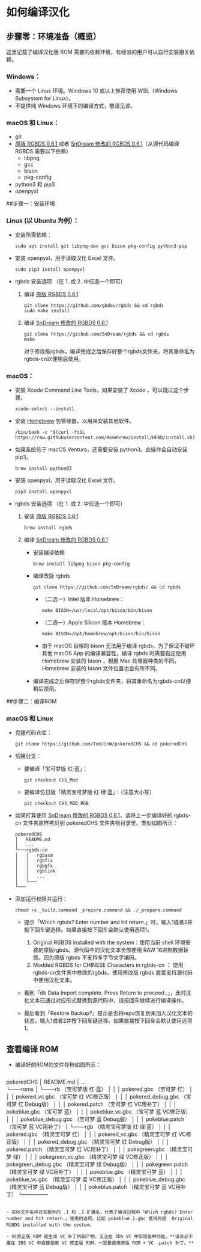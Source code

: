# 如何编译汉化

## 步骤零：环境准备（概览）

这里记载了编译汉化版 ROM 需要的依赖环境，有经验的用户可以自行安装相关依赖。

### Windows：
- 需要一个 Linux 环境。Windows 10 或以上推荐使用 WSL（Windows Subsystem for Linux）。
- 不提供纯 Windows 环境下的编译方式，敬请见谅。

### macOS 和 Linux：
- git
- [原版 RGBDS 0.6.1 ](https://rgbds.gbdev.io/install/) 或者 [SnDream 修改的 RGBDS 0.6.1](https://github.com/SnDream/rgbds/)（从源代码编译 RGBDS 需要以下依赖）
	-  libpng
	-  gcc
	-  bison
	-  pkg-config
-  python3 和 pip3
-  openpyxl

##步骤一：安装环境
### Linux (以 Ubuntu 为例）：

- 安装所需依赖：

	```
	sudo apt install git libpng-dev gcc bison pkg-config python3-pip
	```
	
- 安装 openpyxl，用于读取汉化 Excel 文件。
	
	```
	sudo pip3 install openpyxl
	```
	
- rgbds 安装选项	（在 1. 或 2. 中任选一个即可）
	1. 编译 [原版 RGBDS 0.6.1 ](https://rgbds.gbdev.io/install/)
 	
 		```
		git clone https://github.com/gbdev/rgbds && cd rgbds
		sudo make install
		```
		
	2. 编译 [SnDream 修改的 RGBDS 0.6.1](https://github.com/SnDream/rgbds/)
 		
 		```
		git clone https://github.com/SnDream/rgbds && cd rgbds
		make
		```
		对于修改版rgbds，编译完成之后保存好整个rgbds文件夹，将其重命名为rgbds-cn以便稍后使用。
		
### macOS：
- 安装 Xcode Command Line Tools，如果安装了 Xcode ，可以跳过这个步骤。
	
	```
	xcode-select --install
	```
	
- 安装 [Homebrew](https://brew.sh) 包管理器，以用来安装其他软件。
	
	```
	/bin/bash -c "$(curl -fsSL https://raw.githubusercontent.com/Homebrew/install/HEAD/install.sh)"
	```

- 如果系统低于 macOS Ventura，还需要安装 python3。此操作会自动安装 pip3。
	
	```
	brew install python@3
	```

- 安装 openpyxl，用于读取汉化 Excel 文件。
	
	```
	pip3 install openpyxl
	```
	
- rgbds 安装选项	（在 1. 或 2. 中任选一个即可）
	1. 安装 [原版 RGBDS 0.6.1 ](https://rgbds.gbdev.io/install/)
 	
 		```
		brew install rgbds
		```
		
	2. 编译 [SnDream 修改的 RGBDS 0.6.1](https://github.com/SnDream/rgbds/)
		- 安装编译依赖
 		
 			```
			brew install libpng bison pkg-config
			```
		- 编译改版 rgbds
 	
	 		```
			git clone https://github.com/SnDream/rgbds/ && cd rgbds
			```
			
			- （二选一）Intel 版本 Homebrew：
			
	 			```
				make BISON=/usr/local/opt/bison/bin/bison
				```
				
			- （二选一）Apple Silicon 版本 Homebrew：
			
	 			```
				make BISON=/opt/homebrew/opt/bison/bin/bison
				```
				
			- 由于 macOS 自带的 bison 无法用于编译 rgbds，为了保证不破坏其他 macOS App 的编译兼容性，编译 rgbds 时需要指定使用 Homebrew 安装的 bison ，根据 Mac 处理器种类的不同，Homebrew 安装的 bison 文件位置也会有所不同。

		- 编译完成之后保存好整个rgbds文件夹，将其重命名为rgbds-cn以便稍后使用。

##步骤二：编译ROM

### macOS 和 Linux

- 克隆代码仓库：

	```
	git clone https://github.com/TomJinW/pokeredCHS && cd pokeredCHS
	```
	
- 切换分支：
	- 要编译「宝可梦版 红·蓝」：

		```
		git checkout CHS_Mod
		```
		
	- 要编译仿日版「精灵宝可梦版 红·绿·蓝」：（注意大小写）

		```
		git checkout CHS_MOD_RGB
		```
- 如果打算使用 [SnDream 修改的 RGBDS 0.6.1](https://github.com/SnDream/rgbds/)，请将上一步编译好的 rgbds-cn 文件夹原样拷贝到 pokeredCHS 文件夹根目录里。类似如图所示：

	```
	pokeredCHS
	│   README.md
	│   ...    
	└───rgbds-cn
	│   │   rgbasm
	│   │   rgbfix
	│   │   rgbgfx
	│   │   rgblink
	│   │   ...
	│   └───
	└───
	```

- 添加运行权限并运行：

	```
	chmod +x _build.command _prepare.command && ./_prepare.command
	```

	- 提示「Which rgbds? Enter number and hit return.」时，输入1或者2并按下回车键选择。如果直接按下回车会默认使用选项1。
		1. Original RGBDS installed with the system：使用当前 shell 环境安装的原版rgbds。源代码中的汉化文本全部使用 RAW 16进制数据替换。因为原版 rgbds 不支持多字节文字编码。
		2. Modded RGBDS for CHINESE Characters in rgbds-cn ： 使用rgbds-cn文件夹中修改的rgbds。使用修改版 rgbds 直接支持源代码中使用汉化文本。
		
	- 看到「db Data Import complete. Press Return to proceed..」，此时汉化文本已通过对应形式替换到源代码中，请按回车继续进行编译操作。
	
	- 最后看到「Restore Backup?」提示是否将repo恢复到未加入汉化文本的状态，输入1或者2并按下回车键选择。如果直接按下回车会默认使用选项1。

## 查看编译 ROM

- 编译好的ROM的文件存档如图所示：

	```
pokeredCHS
│   README.md
│   ...    
└───roms
│   └───rb （宝可梦版 红·蓝）
│ 	│ 	│ pokered.gbc 			（宝可梦 红）
│ 	│ 	│ pokered_vc.gbc		（宝可梦 红 VC修正版）
│ 	│ 	│ pokered_debug.gbc		（宝可梦 红 Debug版）
│ 	│ 	│ pokered.patch			（宝可梦 红 VC用补丁）
│ 	│ 	│ pokeblue.gbc 			（宝可梦 蓝）
│ 	│ 	│ pokeblue_vc.gbc		（宝可梦 蓝 VC修正版）
│ 	│ 	│ pokeblue_debug.gbc	（宝可梦 蓝 Debug版）
│ 	│ 	│ pokeblue.patch		（宝可梦 蓝 VC用补丁）
│   └───rgb （精灵宝可梦版 红·绿·蓝）
│ 	│ 	│ pokered.gbc			（精灵宝可梦 红）
│ 	│ 	│ pokered_vc.gbc		（精灵宝可梦 红 VC修正版）
│ 	│ 	│ pokered_debug.gbc		（精灵宝可梦 红 Debug版）
│ 	│ 	│ pokered.patch			（精灵宝可梦 红 VC用补丁）
│ 	│ 	│ pokegreen.gbc			（精灵宝可梦 绿）
│ 	│ 	│ pokegreen_vc.gbc		（精灵宝可梦 绿 VC修正版）
│ 	│ 	│ pokegreen_debug.gbc	（精灵宝可梦 绿 Debug版）
│ 	│ 	│ pokegreen.patch		（精灵宝可梦 绿 VC用补丁）
│ 	│ 	│ pokeblue.gbc			（精灵宝可梦 蓝）
│ 	│ 	│ pokeblue_vc.gbc		（精灵宝可梦 蓝 VC修正版）
│ 	│ 	│ pokeblue_debug.gbc	（精灵宝可梦 蓝 Debug版）
│ 	│ 	│ pokeblue.patch		（精灵宝可梦 蓝 VC用补丁）
└───────
```

- 实际文件名中还有额外的 .1 和 .2 扩展名，代表了编译过程中「Which rgbds? Enter number and hit return.」使用的选项。比如 pokeblue.1.gbc 使用的是  Original RGBDS installed with the system。
	
- VC修正版 ROM 是生成 VC 补丁的副产物，无法在 3DS VC 中实现各种功能，**请务必不要在 3DS VC 中直接使用 VC 修正版 ROM，一定要使用原版 ROM + VC .patch 补丁。**
	
	
	

